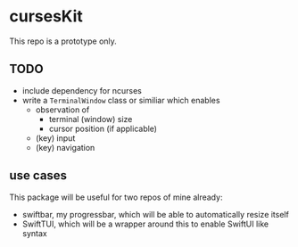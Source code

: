 # cursesKit

This repo is a prototype only.

## TODO

- include dependency for ncurses
- write a `TerminalWindow` class or similiar which enables
	- observation of
  		- terminal (window) size
  		- cursor position (if applicable)
	- (key) input
	- (key) navigation

## use cases

This package will be useful for two repos of mine already:

- swiftbar, my progressbar, which will be able to automatically resize itself
- SwiftTUI, which will be a wrapper around this to enable SwiftUI like syntax
